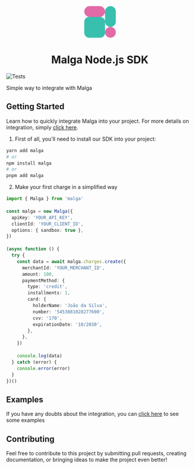 <div align="center">
  <picture>
    <img alt="Malga" src="docs/assets/malga.png" width="85">
  </picture>
  <h1>Malga Node.js SDK</h1>
</div>

![Tests](https://github.com/plughacker/malga-node/actions/workflows/tests.yml/badge.svg)

Simple way to integrate with Malga

## Getting Started

Learn how to quickly integrate Malga into your project. For more details on integration, simply [click here](https://docs.malga.io/docs/api-sdks/intro).

1. First of all, you'll need to install our SDK into your project:

```bash
yarn add malga
# or
npm install malga
# or
pnpm add malga
```

2. Make your first charge in a simplified way

```ts
import { Malga } from 'malga'

const malga = new Malga({
  apiKey: 'YOUR_API_KEY',
  clientId: 'YOUR_CLIENT_ID',
  options: { sandbox: true },
})

(async function () {
  try {
    const data = await malga.charges.create({
      merchantId: 'YOUR_MERCHANT_ID',
      amount: 100,
      paymentMethod: {
        type: 'credit',
        installments: 1,
        card: {
          holderName: 'João da Silva',
          number: '5453881028277600',
          cvv: '170',
          expirationDate: '10/2030',
        },
      },
    })

    console.log(data)
  } catch (error) {
    console.error(error)
  }
})()
```

## Examples

If you have any doubts about the integration, you can [click here](https://github.com/plughacker/malga-node/tree/main/examples) to see some examples

## Contributing

Feel free to contribute to this project by submitting pull requests, creating documentation, or bringing ideas to make the project even better!
